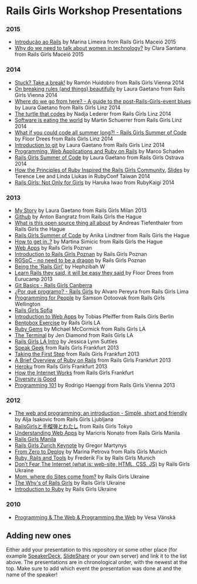 # Rails Girls Workshop Presentations

### 2015
- [Introdução ao Rails](http://railsgirlsmaceio.github.io/intro-rails) by Marina Limeira from Rails Girls Maceió 2015
- [Why do we need to talk about women in technology?](http://www.slideshare.net/MariaClaraSantana1/why-we-need-to-talk-about-women-and-technology) by Clara Santana from Rails Girls Maceió 2015

### 2014

- [Stuck? Take a break!](https://speakerdeck.com/ramonh/stuck-take-a-break) by Ramón Huidobro from Rails Girls Vienna 2014
- [On breaking rules (and things) beautifully](https://speakerdeck.com/alicetragedy/on-breaking-rules-and-things-beautifully) by Laura Gaetano from Rails Girls Vienna 2014
- [Where do we go from here? - A guide to the post-Rails-Girls-event blues](https://speakerdeck.com/alicetragedy/where-do-we-go-from-here) by Laura Gaetano from Rails Girls Linz 2014
- [The turtle that codes](https://speakerdeck.com/nlederer/the-turtle-that-codes) by Nadja Lederer from Rails Girls Linz 2014
- [Software is eating the world](https://speakerdeck.com/msch/railsgirls-linz-lightning-talk) by Martin Schuerrer from Rails Girls Linz 2014
- [What if you could code all summer long?! - Rails Girls Summer of Code](https://speakerdeck.com/floord/rails-girl-all-summer-long) by Floor Drees from Rails Girls Linz 2014
- [Introduction to git](https://speakerdeck.com/alicetragedy/introduction-to-git-revisited) by Laura Gaetano from Rails Girls Linz 2014
- [Programming, Web Applications and Ruby on Rails](http://de.slideshare.net/DonSchado/rails-girls-programming-web-applications-and-ruby-on-rails) by Marco Schaden
- [Rails Girls Summer of Code](https://speakerdeck.com/alicetragedy/rails-girls-summer-of-code) by Laura Gaetano from Rails Girls Ostrava 2014
- [How the Principles of Ruby Inspired the Rails Girls Community](https://www.youtube.com/watch?list=WL&feature=player_detailpage&v=9voOUTuAlQI), [Slides](https://speakerdeck.com/hone/how-the-principles-of-ruby-inspired-the-rails-girls-community) by Terence Lee and Linda Liukas in RubyConf Taiwan 2014
- [Rails Girls: Not Only for Girls](http://www.slideshare.net/Yuryu/rails-girls-not-only-for-girls-rubykaigi-2014) by Haruka Iwao from RubyKaigi 2014


### 2013

- [My Story](https://speakerdeck.com/alicetragedy/railsgirls-milan-2013) by Laura Gaetano from Rails Girls Milan 2013
- [Github](slides/anton-github.html) by Anton Bangratz from Rails Girls the Hague
- [What is this open source thing all about](slides/andreas-opensource.html) by Andreas Tiefenthaler from Rails Girls the Hague
- [Rails Girls Summer of Code](slides/anika-rgsoc.pdf) by Anika Lindtner from Rails Girls the Hague
- [How to get in..?](http://prezi.com/vlkcx9gdmnf0/how-to-get-in) by Martina Simicic from Rails Girls the Hague
- [Web Apps](https://speakerdeck.com/rgpoz33/rgsoc-no-need-to-be-a-dragon) by Rails Girls Poznan
- [Introduction to Rails Girls Poznan](https://speakerdeck.com/rgpoz33/introduction-to-rails-girls-poznan) by Rails Girls Poznan
- [RGSoC - no need to be a dragon](https://speakerdeck.com/rgpoz33/rgsoc-no-need-to-be-a-dragon) by Rails Girls Poznan
- [Being the 'Rails Girl'](http://slid.es/hephzibahwatharkar/being-the-rails-girl) by Hephzibah W
- [Learn Rails they said, it will be easy they said ](https://speakerdeck.com/floord/rails-girls-eurucamp) by Floor Drees from Eurucamp 2013
- [Git Basics - Rails Girls Canberra](http://ihacked.it/2013/08/09/basic-intro-to-git)
- [¿Por qué programo? - Rails Girls](https://speakerdeck.com/yaraher/por-que-programo-rails-girls-2) by Alvaro Pereyra from Rails Girls Lima
- [Programming for People](https://speakerdeck.com/ootoovak/programming-for-people) by Samson Ootoovak from Rails Girls Wellington
- [Rails Girls Sofia](https://speakerdeck.com/mitio/rails-girls-sofia-31-may-1-june)
- [Introduction to Web Apps](https://speakerdeck.com/pragtob/web-application-intro-for-railsgirls-berlin-may-2013) by Tobias Pfeiffer from Rails Girls Berlin
- [Bentobox Exercise](https://speakerdeck.com/railsgirlsla/bentobox-exercise) by Rails Girls LA
- [Ruby Gems](https://speakerdeck.com/railsgirlsla/ruby-gems-by-michael-mccormick) by Michael McCormick from Rails Girls LA
- [The Terminal](https://speakerdeck.com/railsgirlsla/the-terminal-by-jen-diamond) by Jen Diamond from Rails Girls LA
- [Rails Girls LA Intro](https://speakerdeck.com/railsgirlsla/rails-girls-la-intro-by-jessica-lynn-suttles) by Jessica Lynn Suttles
- [Speak Geek](https://speakerdeck.com/railsgirlsfrankfurt/speak-geek) from Rails Girls Frankfurt 2013
- [Taking the First Step](https://speakerdeck.com/railsgirlsfrankfurt/taking-the-first-step) from Rails Girls Frankfurt 2013
- [A Brief Overview of Ruby on Rails](https://speakerdeck.com/railsgirlsfrankfurt/a-brief-overview-of-ruby-on-rails) from Rails Girls Frankfurt 2013
- [Heroku](https://speakerdeck.com/railsgirlsfrankfurt/heroku) from Rails Girls Frankfurt 2013
- [How the Internet Works](https://speakerdeck.com/railsgirlsfrankfurt/how-the-internet-works) from Rails Girls Frankfurt
- [Diversity is Good](https://speakerdeck.com/yotii23/diversity-is-good-railsgirls-tokyofalsequ-rizu-mito-sositeanatagaitukade-rarerumofalse)
- [Programming 101](https://speakerdeck.com/therod/programming-101) by Rodrigo Haenggi from Rails Girls Vienna 2013

### 2012

- [The web and programming: an introduction - Simple, short and friendly](http://www.slideshare.net/ialja/the-web-and-programming-an-introduction-simple-short-and-friendly) by Alja Isakovic from Rails Girls Ljubljana
- [RailsGirlsと手榴弾とわたし](https://speakerdeck.com/yotii23/railsgirlstoshou-liu-dan-towatasi) from Rails Girls Tokyo
- [Understanding Web Apps](http://maricrisnonato.com/presentations/understanding-web-apps.html) by Maricris Nonato from Rails Girls Manila
- [Rails Girls Manila](https://speakerdeck.com/katgironpe/rails-girls-manila)
- [Rails Girls Zurich Keynote](https://speakerdeck.com/gr2m/rails-girls-zurich-keynote) by Gregor Martynys
- [From Zero to Deploy](https://speakerdeck.com/railsgirls_muc/marina-petrova) by Marina Petrova from Rails Girls Munich
- [Ruby, Rails and Tools](https://speakerdeck.com/railsgirls_muc/ruby-rails-and-tools-by-frederik-fix) by Frederik Fix by Rails Girls Munich
- [Don’t Fear The Internet (what is: web-site, HTML, CSS, JS)](http://dont-fear-internet.herokuapp.com) by Rails Girls Ukraine
- [Mom, where do Sites come from?](https://speakerdeck.com/rg_ukraine/railsgirls) by Rails Girls Ukraine
- [The Why's of Rails Girls](https://speakerdeck.com/rg_ukraine/rg-intro-dp) by Rails Girls Ukraine
- [Introduction to Ruby](https://speakerdeck.com/rg_ukraine/introduv) by Rails Girls Ukraine

### 2010
- [Programming & The Web & Programming the Web](http://www.slideshare.net/vesan/programming-the-web-programming-the-web) by Vesa Vänskä

## Adding new ones

Either add your presentation to this repository or some other place (for example [SpeakerDeck](https://speakerdeck.com/), [SlideShare](http://www.slideshare.net/) or your own server) and link it to the list above. The presentations are in chronological order, with the newest at the top. Make sure to add which event the presentation was done at and the name of the speaker! 
